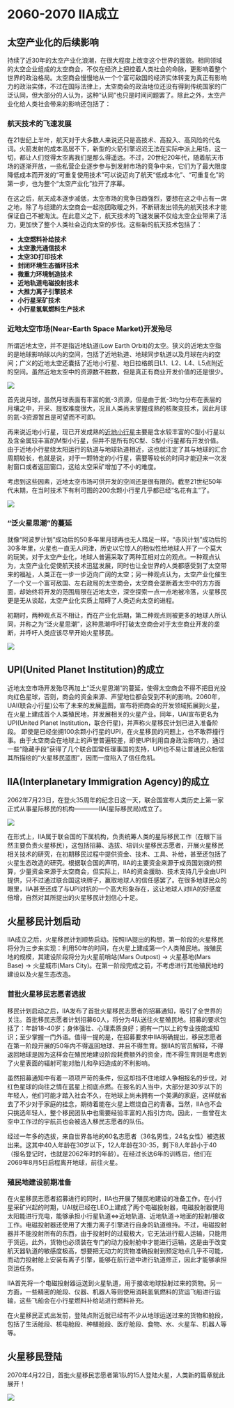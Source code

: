 # 2060-2070 IIA成立

## 太空产业化的后续影响

持续了近30年的太空产业化浪潮，在很大程度上改变这个世界的面貌。相同领域的太空企业组成的太空商会，不仅在经济上把控着人类社会的命脉，更影响着整个世界的政治格局。太空商会慢慢地从一个个富可敌国的经济实体转变为真正有影响力的政治实体，不过在国际法律上，太空商会的政治地位还没有得到传统国家的广泛认同，但大部分的人认为，这种“认同”也只是时间问题罢了。除此之外，太空产业化给人类社会带来的影响还包括了：

### 航天技术的飞速发展

在21世纪上半叶，航天对于大多数人来说还只是高技术、高投入、高风险的代名词。火箭发射的成本高居不下，新型的火箭引擎迟迟无法在实际中派上用场，这一切，都让人们觉得太空离我们是那么得遥远。不过，20世纪20年代，随着航天市场的逐渐开放，一些私营企业逐步参与到发射市场的竞争中来，它们为了最大限度降低成本而开发的“可重复使用技术”可以说迈向了航天“低成本化”、“可重复化”的第一步，也为整个“太空产业化”拉开了序幕。

在这之后，航天成本逐步减低，太空市场的竞争日趋强烈，要想在这之中占有一席之地，除了与组建的太空商会一起抱团取暖之外，不断研发出领先的航天技术才能保证自己不被淘汰。在此意义之下，航天技术的飞速发展不仅给太空企业带来了活力，更加快了整个人类社会迈向太空的步伐。这些新的航天技术包括了：

* **太空燃料补给技术**
* **太空激光通信技术**
* **太空3D打印技术**
* **封闭环境生态循环技术**
* **微重力环境制造技术**
* **近地轨道电磁投射技术**
* **大推力离子引擎技术**
* **小行星采矿技术**
* **小行星氢氧燃料生产技术**

### 近地太空市场(Near-Earth Space Market)开发殆尽

所谓近地太空，并不是指近地轨道(Low Earth Orbit)的太空。狭义的近地太空指的是地球影响球以内的空间，包括了近地轨道、地球同步轨道以及月球在内的空间；广义的近地太空还囊括了近地小行星、地日拉格朗日L1、L2、L4、L5点附近的空间。虽然近地太空中的资源数不胜数，但是真正有商业开发价值的还是很少。

![](http://wallpaperest.com/wallpapers/planet-night-moon-stars-and-nebula-wide_079230.jpg)

首先说月球，虽然月球表面有丰富的氦-3资源，但是由于氦-3均匀分布在表层的月壤之中，开采、提取难度很大，况且人类尚未掌握成熟的核聚变技术，因此月球的氦-3资源暂且是可望而不可即。

再来说近地小行星，现已开发成熟的[近地小行星](http://en.wikipedia.org/wiki/Near-Earth_object#Near-Earth_asteroids)主要是含水较丰富的C型小行星以及含金属较丰富的M型小行星，但并不是所有的C型、S型小行星都有开发价值。由于近地小行星绕太阳运行的轨道与地球轨道相近，这也就注定了其与地球的汇合周期较长，也就是说，对于一颗特定的小行星，需要等较长的时间才能迎来一次发射窗口或者返回窗口，这给太空采矿增加了不小的难度。

考虑到这些因素，近地太空市场可供开发的空间还是很有限的。截至21世纪50年代末期，在当时技术下有利可图的200余颗小行星几乎都已经“名花有主”了。

![](http://www.ourprg.com/wp-content/uploads/2013/11/pia16610-640.jpg)

### “泛火星思潮”的蔓延

就像“阿波罗计划”成功后的50多年里月球再也无人踏足一样，“赤风计划”成功后的30多年里，火星也一直无人问津，历史以它惊人的相似性给地球人开了一个莫大的玩笑。对于太空产业化，地球人普遍采取了两种互相对立的观点。一种观点认为，太空产业化促使航天技术迅猛发展，同时也让全世界的人类都感受到了太空带来的福祉，人类正在一步一步迈向广阔的太空；另一种观点认为，太空产业化催生了一个又一个富可敌国、左右政局的太空商会，太空商会垄断着太空中的方方面面，却始终将开发的范围局限在近地太空，深空探索一点一点地被冷落，火星移民更是无从谈起，太空产业化实质上阻碍了人类迈向太空的进程。

初期时，两种观点互不相让，而在产业化后期，第二种观点则被更多的地球人所认同，并称之为“泛火星思潮”，这种思潮呼吁打破太空商会对于太空商业开发的垄断，并呼吁人类应该尽早开始火星移民。

![](http://www.space4case.inhetweb.nl/mmw/media/mars2003_2/marssphereNASA7.jpg)

## UPI(United Planet Institution)的成立

近地太空市场开发殆尽再加上“泛火星思潮”的蔓延，使得太空商会不得不把目光投向红色星球，否则，商会的资金来源、声望地位都会受到不利的影响。2060年，UAI(联合小行星)公布了未来的发展蓝图，宣布将把商会的开发领域拓展到火星，在火星上建成首个人类殖民地，并发展相关的火星产业。同年，UAI宣布更名为UPI(United Planet Institution，联合行星)，并声称火星移民计划已进入准备阶段。
即使是已经坐拥100余颗小行星的UPI，在火星移民的问题上，也不敢莽撞行事。由于太空商会在地球上的声誉普遍较差，即使UPI利用自身政治影响力，通过一些“隐藏手段”获得了几个联合国常任理事国的支持，UPI也不易让普通民众相信其所描绘的“火星移民蓝图”，因而一度陷入了信任危机。

## IIA(Interplanetary Immigration Agency)的成立

2062年7月23日，在登火35周年的纪念日这一天，联合国宣布人类历史上第一家正式从事星际移民的机构————IIA(星际移民局)成立了。

![](https://cloud.githubusercontent.com/assets/6406279/4010836/a960a4f0-29fb-11e4-9f7d-4a5fbfbc977b.png)

在形式上，IIA属于联合国的下属机构，负责统筹人类的星际移民工作（在眼下当然主要负责火星移民），这包括招募、选拔、培训火星移民志愿者，开展火星移民相关技术的研究，在初期移民过程中提供资金、技术、工具、补给，甚至还包括了火星生态改造的研究。根据联合国的声明，IIA的主要资金来源于成员国划拨的预算，少量资金来源于太空商会，但实际上，IIA的资金援助、技术支持几乎全由UPI提供，只不过通过联合国这块牌子，赢取地球人的信任感罢了。在很多地球民众的眼里，IIA甚至还成了与UPI对抗的一个高大形象存在，这让地球人对IIA的好感度倍增，自然对其所提出的火星移民计划信心十足。


## 火星移民计划启动

IIA成立之后，火星移民计划顺势启动。按照IIA提出的构想，第一阶段的火星移民将分为三步来实现：利用50年的时间，在火星上建成第一个人类殖民地。按殖民地的规模，其建设阶段将分为火星前哨站(Mars Outpost) → 火星基地(Mars Base) → 火星城市(Mars City)。在第一阶段完成之前，不考虑进行其他殖民地的建设以及火星生态改造。

### 首批火星移民志愿者选拔

移民计划启动之后，IIA发布了首批火星移民志愿者的招募通知，吸引了全世界的关注。首批移民志愿者计划招募60人，将分为4队送往火星殖民地。招募的要求包括了：年龄18-40岁；身体强壮、心理素质良好；拥有一门以上的专业技能或知识；至少掌握一门外语。值得一提的是，在招募要求中IIA明确提出，移民志愿者在第一阶段开展的50年内不得返回地球、并且不得生育。据IIA的官员解释，不得返回地球是因为这样会在殖民地建设阶段耗费额外的资金，而不得生育则是考虑到了火星表面的辐射可能对胎儿和孕妇造成的不利影响。

虽然招募通知中有着一项项严苛的条件，但这却挡不住地球人争相报名的步伐，对红色星球的向往之情在蓝星上彻底点燃。在报名的人当中，大部分是30岁以下的年轻人，他们可能才踏入社会不久，在地球上尚未拥有一个美满的家庭，这样就省去了不少对于家庭的挂念，期待着能在火星上燃烧自己的青春。当然，IIA也不会只挑选年轻人，整个移民团队中也需要经验丰富的人指引方向。因此，一些曾在太空中工作过的宇航员也会被选入移民志愿者的队伍。

经过一年多的选拔，来自世界各地的60名志愿者（36名男性，24名女性）被选拔出来。这其中40人年龄在30岁以下，12人年龄在30-35，剩下8人年龄小于40（报名登记时，也就是2062年时的年龄）。在经过长达6年的训练后，他们在2069年8月5日启程离开地球，前往火星。

### 殖民地建设前期准备

在火星移民志愿者招募进行的同时，IIA也开展了殖民地建设的准备工作。在小行星采矿兴起的时期，UAI就已经在LEO上建成了两个电磁投射器，电磁投射器使用太阳能进行充电，能够承担小行星轨道⇔近地轨道、近地轨道→地面的投射/接收工作。电磁投射器还使用了大推力离子引擎进行自身的轨道维持。不过，电磁投射器并不能投射所有的东西，由于投射时的过载极大，它无法进行载人运输，只能用于货运。此外，货物也必须装在专门的动力投射舱中才能进行运输，这是由于改变航天器轨道的敏感度极高，想要把无动力的货物准确投射到预定地点几乎不可能，而动力投射舱上安装有离子引擎，能够在航行途中进行轨道修正，因此才能够承担货运任务。

IIA首先将一个电磁投射器运送到火星轨道，用于接收地球投射过来的货物。另一方面，一些精密的舱段、仪器、机器人等则使用消耗氢氧燃料的货运飞船进行运输，这些飞船会在小行星燃料补给站进行燃料补充。

在火星移民正式出发前，登陆点附近就已经有不少从地球运送过来的货物和舱段，包括了生活舱段、核电舱段、种植舱段、医疗舱段、食物、水、火星车、机器人等等。

## 火星移民登陆

2070年4月22日，首批火星移民志愿者第1队的15人登陆火星，人类新的篇章就此展开！

![](http://www.space4case.inhetweb.nl/mmw/media/mars2005/schiaparelliNEW7000_20051114_high21final1024.jpg)
